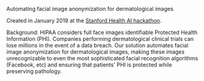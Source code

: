 Automating facial image anonymization for dermatological images

Created in January 2019 at the [Stanford Health AI hackathon](http://healthai.stanford.edu/events/2019-01-26-hackathon.html).

Background: HIPAA considers full face images identifiable Protected Health Information (PHI). Companies performing dermatological clinical trials can lose millions in the event of a data breach. Our solution automates facial image anonymization for dermatological images, making these images unrecognizable to even the most sophisticated facial recognition algorithms (Facebook, etc) and ensuring that patients' PHI is protected while preserving pathology. 
